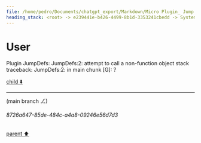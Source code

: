 ```yaml
---
file: /home/pedro/Documents/chatgpt_export/Markdown/Micro Plugin_ Jump Definitions.md
heading_stack: <root> -> e239441e-b426-4499-8b1d-3353241cbedd -> System -> c7ec2628-081c-4452-bad7-9d9408a37dbe -> System -> aaa2959b-ba07-4598-ae83-f18f3743ceda -> User -> 55a82fb5-6597-4870-bc54-3f056fcc765d -> Assistant -> aaa28f27-4c2e-43e0-bd23-02e759e2a046 -> User -> 13728b7a-2735-4e1d-9a06-14e6d8e00587 -> Assistant -> aaa22449-e24e-47d9-8610-6cdba5cba27e -> User
---
```

# User

Plugin JumpDefs: JumpDefs:2: attempt to call a non-function object
stack traceback:
        JumpDefs:2: in main chunk                                  [G]: ?

[child ⬇️](#8726a647-85de-484c-a4a8-09246e56d7d3)

---

(main branch ⎇)
###### 8726a647-85de-484c-a4a8-09246e56d7d3
[parent ⬆️](#aaa22449-e24e-47d9-8610-6cdba5cba27e)
